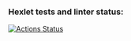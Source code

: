 ### Hexlet tests and linter status:
[![Actions Status](https://github.com/shashlfagai/python-project-49/workflows/hexlet-check/badge.svg)](https://github.com/shashlfagai/python-project-49/actions)